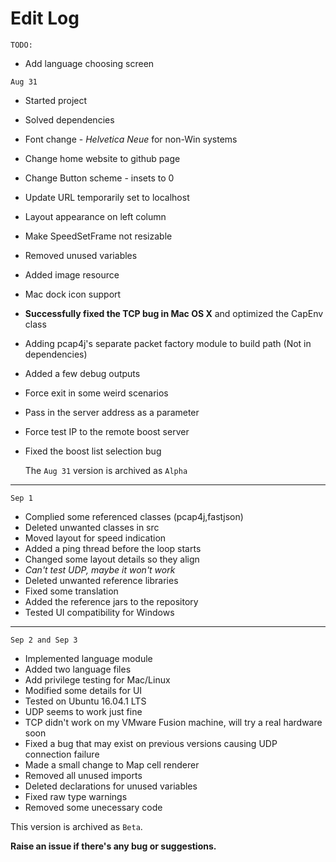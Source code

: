 # Edit Log

`TODO:`  
 
 - Add language choosing screen

`Aug 31`

 - Started project
 - Solved dependencies
 - Font change - *Helvetica Neue* for non-Win systems
 - Change home website to github page
 - Change Button scheme - insets to 0
 - Update URL temporarily set to localhost
 - Layout appearance on left column
 - Make SpeedSetFrame not resizable
 - Removed unused variables
 - Added image resource
 - Mac dock icon support
 - **Successfully fixed the TCP bug in Mac OS X** and optimized the CapEnv class
  - Adding pcap4j's separate packet factory module to build path (Not in dependencies)
  - Added a few debug outputs
  - Force exit in some weird scenarios
  - Pass in the server address as a parameter  
  - Force test IP to the remote boost server
  - Fixed the boost list selection bug 
  
	The `Aug 31` version is archived as `Alpha`
 
** **
 
`Sep 1`
 
 - Complied some referenced classes (pcap4j,fastjson)
 - Deleted unwanted classes in src
 - Moved layout for speed indication
 - Added a ping thread before the loop starts
 - Changed some layout details so they align
 - *Can't test UDP, maybe it won't work*
 - Deleted unwanted reference libraries
 - Fixed some translation
 - Added the reference jars to the repository
 - Tested UI compatibility for Windows

** **

 `Sep 2 and Sep 3`
 
 - Implemented language module
 - Added two language files
 - Add privilege testing for Mac/Linux
 - Modified some details for UI
 - Tested on Ubuntu 16.04.1 LTS
  - UDP seems to work just fine
  - TCP didn't work on my VMware Fusion machine, will try a real hardware soon
 - Fixed a bug that may exist on previous versions causing UDP connection failure
 - Made a small change to Map cell renderer
 - Removed all unused imports
 - Deleted declarations for unused variables
 - Fixed raw type warnings
 - Removed some unecessary code
 
 This version is archived as `Beta`.
 
 **Raise an issue if there's any bug or suggestions.**